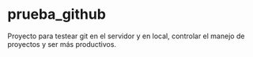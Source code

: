 # prueba_github
Proyecto para testear git en el servidor y en local, controlar el manejo de proyectos y ser más productivos.
